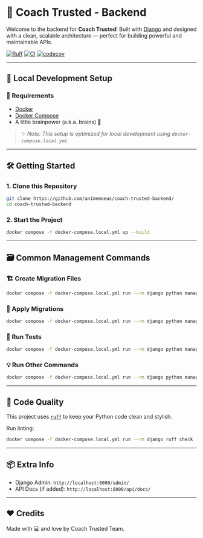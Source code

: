# 🧠 Coach Trusted - Backend

Welcome to the backend for **Coach Trusted**!
Built with [Django](https://www.djangoproject.com/) and designed with a clean, scalable architecture — perfect for building powerful and maintainable APIs.

[![Ruff](https://img.shields.io/endpoint?url=https://raw.githubusercontent.com/astral-sh/ruff/main/assets/badge/v2.json)](https://github.com/astral-sh/ruff) [![CI](https://github.com/animemoeus/coach-trusted-backend/actions/workflows/ci.yml/badge.svg)](https://github.com/animemoeus/coach-trusted-backend/actions/workflows/ci.yml) [![codecov](https://codecov.io/gh/animemoeus/coach-trusted-backend/graph/badge.svg?token=wSIhivRGzV)](https://codecov.io/gh/animemoeus/coach-trusted-backend)

---

## 🚀 Local Development Setup

### 🧰 Requirements

- [Docker](https://www.docker.com/)
- [Docker Compose](https://docs.docker.com/compose/)
- A little brainpower (a.k.a. brains) 🧠

> ✨ _Note: This setup is optimized for local development using `docker-compose.local.yml`._

---

## 🛠️ Getting Started

### 1. Clone this Repository

```bash
git clone https://github.com/animemoeus/coach-trusted-backend/
cd coach-trusted-backend
```

### 2. Start the Project

```bash
docker compose -f docker-compose.local.yml up --build
```

---

## 🗃️ Common Management Commands

### 🏗️ Create Migration Files

```bash
docker compose -f docker-compose.local.yml run --rm django python manage.py makemigrations
```

### 🔄 Apply Migrations

```bash
docker compose -f docker-compose.local.yml run --rm django python manage.py migrate
```

### 🧪 Run Tests

```bash
docker compose -f docker-compose.local.yml run --rm django python manage.py test
```

### 💡 Run Other Commands

```bash
docker compose -f docker-compose.local.yml run --rm django python manage.py <your-command>
```

---

## 🧹 Code Quality

This project uses [`ruff`](https://github.com/astral-sh/ruff) to keep your Python code clean and stylish.

Run linting:

```bash
docker compose -f docker-compose.local.yml run --rm django ruff check .
```

---

## 📦 Extra Info

- Django Admin: `http://localhost:8000/admin/`
- API Docs (if added): `http://localhost:8000/api/docs/`

---

## ❤️ Credits

Made with 💻 and love by Coach Trusted Team.
